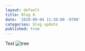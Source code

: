 ```yaml
---
layout: default
title: Blog 0
date: '2020-09-04 11:38:00 -0700'
categories: blog update
published: true
---
```

Test ![tree](/av_blog/assets/tree.jpg)
